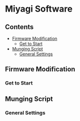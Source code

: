 # Miyagi Software

## Contents
   * [Firmware Modification](#firmware-modification)
      * [Get to Start](#get-to-start)
   * [Munging Script](#modifying-munging-script)
      * [General Settings](#general-settings)

## Firmware Modification

### Get to Start

## Munging Script

### General Settings


